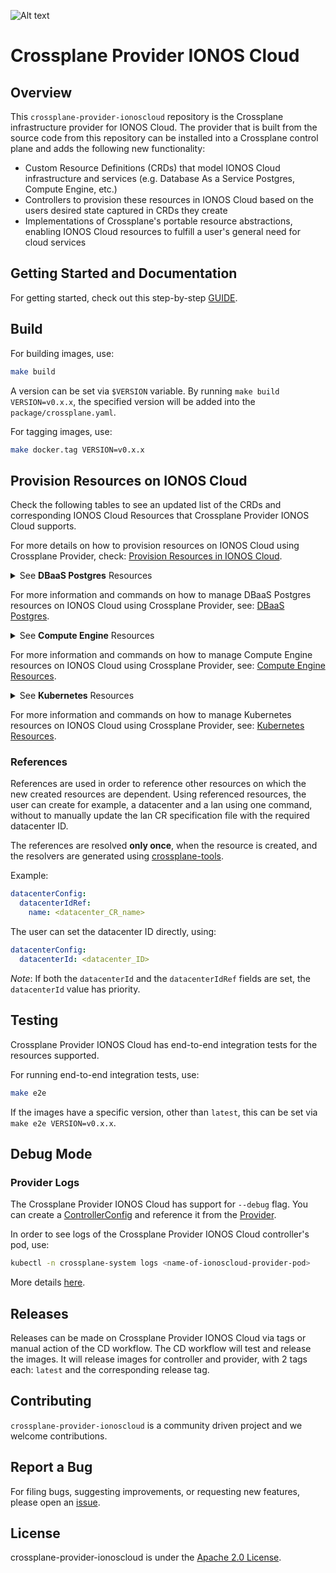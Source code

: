 ![Alt text](.github/IONOS.CLOUD.BLU.svg?sanitize=true&raw=true "Title")

# Crossplane Provider IONOS Cloud

## Overview

This `crossplane-provider-ionoscloud` repository is the Crossplane infrastructure provider for IONOS Cloud. The provider
that is built from the source code from this repository can be installed into a Crossplane control plane and adds the
following new functionality:

* Custom Resource Definitions (CRDs) that model IONOS Cloud infrastructure and services (e.g. Database As a Service
  Postgres, Compute Engine, etc.)
* Controllers to provision these resources in IONOS Cloud based on the users desired state captured in CRDs they create
* Implementations of Crossplane's portable resource abstractions, enabling IONOS Cloud resources to fulfill a user's
  general need for cloud services

## Getting Started and Documentation

For getting started, check out this step-by-step [GUIDE](examples/example.md).

## Build

For building images, use:

```bash
make build
```

A version can be set via `$VERSION` variable. By running `make build VERSION=v0.x.x`, the specified version will be
added into the `package/crossplane.yaml`.

For tagging images, use:

```bash
make docker.tag VERSION=v0.x.x
```

## Provision Resources on IONOS Cloud

Check the following tables to see an updated list of the CRDs and corresponding IONOS Cloud Resources that Crossplane
Provider IONOS Cloud supports.

For more details on how to provision resources on IONOS Cloud using Crossplane Provider,
check: [Provision Resources in IONOS Cloud](examples/example.md#provision-resources-in-ionos-cloud).

<details >
<summary title="Click to toggle">See <b>DBaaS Postgres</b> Resources </summary>

| RESOURCES IN IONOS CLOUD | CUSTOM RESOURCE DEFINITION |
| --- | --- |
| DBaaS Postgres Clusters | `clusters.dbaas.postgres.ionoscloud.crossplane.io` |

</details>

For more information and commands on how to manage DBaaS Postgres resources on IONOS Cloud using Crossplane Provider,
see: [DBaaS Postgres](examples/example.md#dbaas-postgres-resources).

<details >
<summary title="Click to toggle">See <b>Compute Engine</b> Resources </summary>

| RESOURCES IN IONOS CLOUD | CUSTOM RESOURCE DEFINITION |
| --- | --- |
| IPBlocks | `ipblocks.compute.ionoscloud.crossplane.io` |
| Datacenters | `datacenters.compute.ionoscloud.crossplane.io` |
| Servers | `servers.compute.ionoscloud.crossplane.io` |
| Volumes | `volumes.compute.ionoscloud.crossplane.io` |
| Lans | `lans.compute.ionoscloud.crossplane.io` |
| NICs | `nics.compute.ionoscloud.crossplane.io` |
| FirewallRules | `firewallrules.compute.ionoscloud.crossplane.io` |
| IPFailovers | `ipfailovers.compute.ionoscloud.crossplane.io` |

</details>

For more information and commands on how to manage Compute Engine resources on IONOS Cloud using Crossplane Provider,
see: [Compute Engine Resources](examples/example.md#compute-engine-resources).

<details >
<summary title="Click to toggle">See <b>Kubernetes</b> Resources </summary>

| RESOURCES IN IONOS CLOUD | CUSTOM RESOURCE DEFINITION |
| --- | --- |
| K8s Clusters | `clusters.k8s.ionoscloud.crossplane.io` |
| K8s NodePools | `nodepools.k8s.ionoscloud.crossplane.io` |

</details>

For more information and commands on how to manage Kubernetes resources on IONOS Cloud using Crossplane Provider,
see: [Kubernetes Resources](examples/example.md#kubernetes-resources).

### References

References are used in order to reference other resources on which the new created resources are dependent. Using
referenced resources, the user can create for example, a datacenter and a lan using one command, without to manually
update the lan CR specification file with the required datacenter ID.

The references are resolved **only once**, when the resource is created, and the resolvers are generated
using [crossplane-tools](https://github.com/crossplane/crossplane-tools).

Example:

```yaml
datacenterConfig:
  datacenterIdRef:
    name: <datacenter_CR_name>
```

The user can set the datacenter ID directly, using:

```yaml
datacenterConfig:
  datacenterId: <datacenter_ID>
```

_Note_: If both the `datacenterId` and the `datacenterIdRef` fields are set, the `datacenterId` value has priority.

## Testing

Crossplane Provider IONOS Cloud has end-to-end integration tests for the resources supported.

For running end-to-end integration tests, use:

```bash
make e2e
```

If the images have a specific version, other than `latest`, this can be set via `make e2e VERSION=v0.x.x`.

## Debug Mode

### Provider Logs

The Crossplane Provider IONOS Cloud has support for `--debug` flag. You can create
a [ControllerConfig](examples/provider/debug-config.yaml) and reference it from
the [Provider](examples/provider/install-provider.yaml).

In order to see logs of the Crossplane Provider IONOS Cloud controller's pod, use:

```bash
kubectl -n crossplane-system logs <name-of-ionoscloud-provider-pod>
```

More details [here](https://negz.github.io/crossplane.github.io/docs/v1.4/reference/troubleshoot.html#provider-logs).

## Releases

Releases can be made on Crossplane Provider IONOS Cloud via tags or manual action of the CD workflow. The CD workflow
will test and release the images. It will release images for controller and provider, with 2 tags each: `latest` and the
corresponding release tag.

## Contributing

`crossplane-provider-ionoscloud` is a community driven project and we welcome contributions.

## Report a Bug

For filing bugs, suggesting improvements, or requesting new features, please open
an [issue](https://github.com/ionos-cloud/crossplane-provider-ionoscloud/issues).

## License

crossplane-provider-ionoscloud is under the [Apache 2.0 License](LICENSE).
